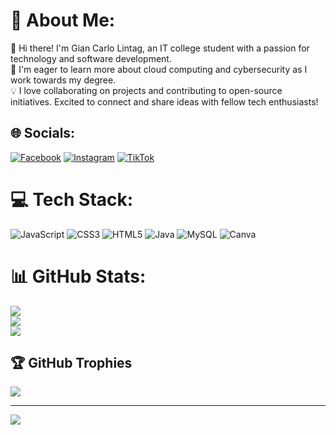 # 💫 About Me:
👋 Hi there! I'm Gian Carlo Lintag, an IT college student with a passion for technology and software development.
<br>🌱 I'm eager to learn more about cloud computing and cybersecurity as I work towards my degree.<br>
💡 I love collaborating on projects and contributing to open-source initiatives. Excited to connect and share ideas with fellow tech enthusiasts!<br>


## 🌐 Socials:
[![Facebook](https://img.shields.io/badge/Facebook-%231877F2.svg?logo=Facebook&logoColor=white)](https://facebook.com/carlo.lintag.1) [![Instagram](https://img.shields.io/badge/Instagram-%23E4405F.svg?logo=Instagram&logoColor=white)](https://instagram.com/eyowwmi) [![TikTok](https://img.shields.io/badge/TikTok-%23000000.svg?logo=TikTok&logoColor=white)](https://tiktok.com/@gian.carlo.lintag) 

# 💻 Tech Stack:
![JavaScript](https://img.shields.io/badge/javascript-%23323330.svg?style=for-the-badge&logo=javascript&logoColor=%23F7DF1E) ![CSS3](https://img.shields.io/badge/css3-%231572B6.svg?style=for-the-badge&logo=css3&logoColor=white) ![HTML5](https://img.shields.io/badge/html5-%23E34F26.svg?style=for-the-badge&logo=html5&logoColor=white) ![Java](https://img.shields.io/badge/java-%23ED8B00.svg?style=for-the-badge&logo=openjdk&logoColor=white) ![MySQL](https://img.shields.io/badge/mysql-4479A1.svg?style=for-the-badge&logo=mysql&logoColor=white) ![Canva](https://img.shields.io/badge/Canva-%2300C4CC.svg?style=for-the-badge&logo=Canva&logoColor=white)
# 📊 GitHub Stats:
![](https://github-readme-stats.vercel.app/api?username=Geyann&theme=dark&hide_border=false&include_all_commits=false&count_private=false)<br/>
![](https://nirzak-streak-stats.vercel.app/?user=Geyann&theme=dark&hide_border=false)<br/>
![](https://github-readme-stats.vercel.app/api/top-langs/?username=Geyann&theme=dark&hide_border=false&include_all_commits=false&count_private=false&layout=compact)

## 🏆 GitHub Trophies
![](https://github-profile-trophy.vercel.app/?username=Geyann&theme=radical&no-frame=false&no-bg=true&margin-w=4)

---
[![](https://visitcount.itsvg.in/api?id=Geyann&icon=0&color=0)](https://visitcount.itsvg.in)

<!-- Proudly created with GPRM ( https://gprm.itsvg.in ) -->
